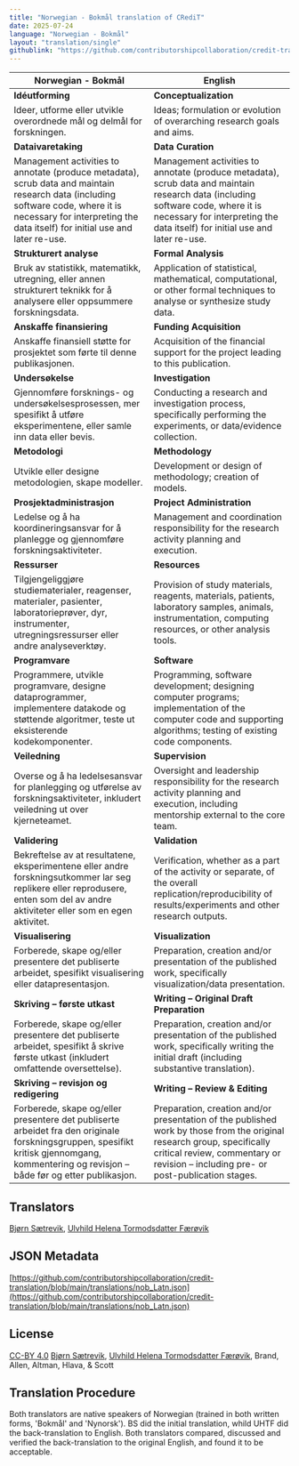 ```yaml
---
title: "Norwegian - Bokmål translation of CRediT"
date: 2025-07-24
language: "Norwegian - Bokmål"
layout: "translation/single"
githublink: "https://github.com/contributorshipcollaboration/credit-translation/blob/main/translations/nob_Latn.json"
---
```


| Norwegian - Bokmål | English |
| --- | --- |
| **Idéutforming** | **Conceptualization** |
| Ideer, utforme eller utvikle overordnede mål og delmål for forskningen. | Ideas; formulation or evolution of overarching research goals and aims. |
| **Dataivaretaking** | **Data Curation** |
| Management activities to annotate (produce metadata), scrub data and maintain research data (including software code, where it is necessary for interpreting the data itself) for initial use and later re-use. | Management activities to annotate (produce metadata), scrub data and maintain research data (including software code, where it is necessary for interpreting the data itself) for initial use and later re-use. |
| **Strukturert analyse** | **Formal Analysis** |
| Bruk av statistikk, matematikk, utregning, eller annen strukturert teknikk for å analysere eller oppsummere forskningsdata. | Application of statistical, mathematical, computational, or other formal techniques to analyse or synthesize study data. |
| **Anskaffe finansiering** | **Funding Acquisition** |
| Anskaffe finansiell støtte for prosjektet som førte til denne publikasjonen. | Acquisition of the financial support for the project leading to this publication. |
| **Undersøkelse** | **Investigation** |
| Gjennomføre forsknings- og undersøkelsesprosessen, mer spesifikt å utføre eksperimentene, eller samle inn data eller bevis. | Conducting a research and investigation process, specifically performing the experiments, or data/evidence collection. |
| **Metodologi** | **Methodology** |
| Utvikle eller designe metodologien, skape modeller. | Development or design of methodology; creation of models. |
| **Prosjektadministrasjon** | **Project Administration** |
| Ledelse og å ha koordineringsansvar for å planlegge og gjennomføre forskningsaktiviteter. | Management and coordination responsibility for the research activity planning and execution. |
| **Ressurser** | **Resources** |
| Tilgjengeliggjøre studiematerialer, reagenser, materialer, pasienter, laboratorieprøver, dyr, instrumenter, utregningsressurser eller andre analyseverktøy. | Provision of study materials, reagents, materials, patients, laboratory samples, animals, instrumentation, computing resources, or other analysis tools. |
| **Programvare** | **Software** |
| Programmere, utvikle programvare, designe dataprogrammer, implementere datakode og støttende algoritmer, teste ut eksisterende kodekomponenter. | Programming, software development; designing computer programs; implementation of the computer code and supporting algorithms; testing of existing code components. |
| **Veiledning** | **Supervision** |
| Overse og å ha ledelsesansvar for planlegging og utførelse av forskningsaktiviteter, inkludert veiledning ut over kjerneteamet. | Oversight and leadership responsibility for the research activity planning and execution, including mentorship external to the core team. |
| **Validering** | **Validation** |
| Bekreftelse av at resultatene, eksperimentene eller andre forskningsutkommer lar seg replikere eller reprodusere, enten som del av andre aktiviteter eller som en egen aktivitet. | Verification, whether as a part of the activity or separate, of the overall replication/reproducibility of results/experiments and other research outputs. |
| **Visualisering** | **Visualization** |
| Forberede, skape og/eller presentere det publiserte arbeidet, spesifikt visualisering eller datapresentasjon. | Preparation, creation and/or presentation of the published work, specifically visualization/data presentation. |
| **Skriving – første utkast** | **Writing – Original Draft Preparation** |
| Forberede, skape og/eller presentere det publiserte arbeidet, spesifikt å skrive første utkast (inkludert omfattende oversettelse). | Preparation, creation and/or presentation of the published work, specifically writing the initial draft (including substantive translation). |
| **Skriving – revisjon og redigering** | **Writing – Review & Editing** |
| Forberede, skape og/eller presentere det publiserte arbeidet fra den originale forskningsgruppen, spesifikt kritisk gjennomgang, kommentering og revisjon – både før og etter publikasjon. | Preparation, creation and/or presentation of the published work by those from the original research group, specifically critical review, commentary or revision – including pre- or post-publication stages. |

## Translators

[Bjørn  Sætrevik](https://orcid.org/0000-0002-9367-6987), [Ulvhild Helena Tormodsdatter Færøvik](https://orcid.org/0009-0000-6460-6245)

## JSON Metadata

[https://github.com/contributorshipcollaboration/credit-translation/blob/main/translations/nob_Latn.json](https://github.com/contributorshipcollaboration/credit-translation/blob/main/translations/nob_Latn.json)

## License

[CC-BY 4.0](https://creativecommons.org/licenses/by/4.0/) [Bjørn  Sætrevik](https://orcid.org/0000-0002-9367-6987), [Ulvhild Helena Tormodsdatter Færøvik](https://orcid.org/0009-0000-6460-6245), Brand, Allen, Altman, Hlava, & Scott

## Translation Procedure

Both translators are native speakers of Norwegian (trained in both written forms, 'Bokmål' and 'Nynorsk'). BS did the initial translation, whild UHTF did the back-translation to English. Both translators compared, discussed and verified the back-translation to the original English, and found it to be acceptable.